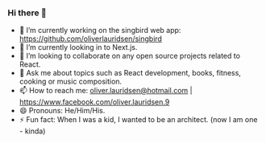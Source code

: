 ### Hi there 👋

<!--
**oliverlauridsen/oliverlauridsen** is a ✨ _special_ ✨ repository because its `README.md` (this file) appears on your GitHub profile.

Here are some ideas to get you started:
-->
- 🔭 I’m currently working on the singbird web app: https://github.com/oliverlauridsen/singbird
- 🌱 I’m currently looking in to Next.js.
- 👯 I’m looking to collaborate on any open source projects related to React.
- 💬 Ask me about topics such as React development, books, fitness, cooking or music composition.
- 📫 How to reach me: oliver.lauridsen@hotmail.com | https://www.facebook.com/oliver.lauridsen.9
- 😄 Pronouns: He/Him/His.
- ⚡ Fun fact: When I was a kid, I wanted to be an architect. (now I am one - kinda)
